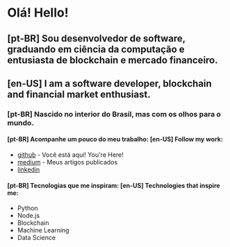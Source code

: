 # Olá! Hello!

## [pt-BR] Sou desenvolvedor de software, graduando em ciência da computação e entusiasta de blockchain e mercado financeiro.
## [en-US] I am a software developer, blockchain and financial market enthusiast.

### [pt-BR] Nascido no interior do Brasil, mas com os olhos para o mundo.


#### [pt-BR] Acompanhe um pouco do meu trabalho: [en-US] Follow my work:

- [github](https://github.com/rogersebastiany) - Você está aqui! You're Here!
- [medium](https://medium.com/@rogersebastiany) - Meus artigos publicados
- [linkedin](https://www.linkedin.com/in/roger-sebastiany-0b3828108/)

#### [pt-BR] Tecnologias que me inspiram: [en-US] Technologies that inspire me:

- Python
- Node.js 
- Blockchain
- Machine Learning
- Data Science

